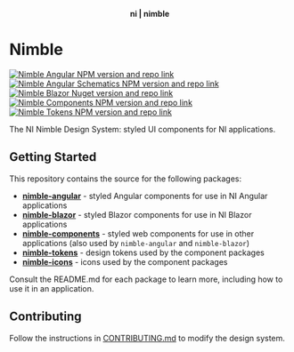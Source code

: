 <div align="center">
    <p align="center"><b>ni | nimble</b></p>
</div>

# Nimble

[![Nimble Angular NPM version and repo link](https://img.shields.io/npm/v/@ni/nimble-angular.svg?label=nimble-angular)](angular-workspace/projects/ni/nimble-angular)
[![Nimble Angular Schematics NPM version and repo link](https://img.shields.io/npm/v/@ni/nimble-angular-schematics.svg?label=nimble-angular-schematics)](packages/nimble-angular-schematics)
[![Nimble Blazor Nuget version and repo link](https://img.shields.io/nuget/v/NimbleBlazor.svg?label=nimble-blazor)](packages/nimble-blazor)
[![Nimble Components NPM version and repo link](https://img.shields.io/npm/v/@ni/nimble-components.svg?label=nimble-components)](packages/nimble-components)
[![Nimble Tokens NPM version and repo link](https://img.shields.io/npm/v/@ni/nimble-tokens.svg?label=nimble-tokens)](packages/nimble-tokens)

The NI Nimble Design System: styled UI components for NI applications.

## Getting Started

This repository contains the source for the following packages:
- **[nimble-angular](./angular-workspace/projects/ni/nimble-angular/README.md)** - styled Angular components for use in NI Angular applications
- **[nimble-blazor](./packages/nimble-blazor/README.md)** - styled Blazor components for use in NI Blazor applications
- **[nimble-components](./packages/nimble-components/README.md)** - styled web components for use in other applications (also used by `nimble-angular` and `nimble-blazor`)
- **[nimble-tokens](./packages/nimble-tokens/README.md)** - design tokens used by the component packages
- **[nimble-icons](./packages/nimble-icons/README.md)** - icons used by the component packages

Consult the README.md for each package to learn more, including how to use it in an application.

## Contributing

Follow the instructions in [CONTRIBUTING.md](CONTRIBUTING.md) to modify the design system.
